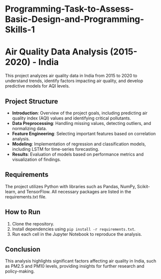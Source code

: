 # Programming-Task-to-Assess-Basic-Design-and-Programming-Skills-1

# Air Quality Data Analysis (2015-2020) - India

This project analyzes air quality data in India from 2015 to 2020 to understand trends, identify factors impacting air quality, and develop predictive models for AQI levels.

## Project Structure

- **Introduction**: Overview of the project goals, including predicting air quality index (AQI) values and identifying critical pollutants.
- **Data Preprocessing**: Handling missing values, detecting outliers, and normalizing data.
- **Feature Engineering**: Selecting important features based on correlation analysis.
- **Modeling**: Implementation of regression and classification models, including LSTM for time-series forecasting.
- **Results**: Evaluation of models based on performance metrics and visualization of findings.

## Requirements

The project utilizes Python with libraries such as Pandas, NumPy, Scikit-learn, and TensorFlow. All necessary packages are listed in the requirements.txt file.

## How to Run

1. Clone the repository.
2. Install dependencies using `pip install -r requirements.txt`.
3. Run each cell in the Jupyter Notebook to reproduce the analysis.

## Conclusion

This analysis highlights significant factors affecting air quality in India, such as PM2.5 and PM10 levels, providing insights for further research and policy-making.

